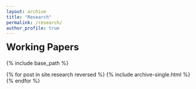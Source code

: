 ```yaml
---
layout: archive
title: "Research"
permalink: /research/
author_profile: true
---
```


<style>
.page__title {
  display: none;
}
</style>

<h2 style="font-size: 1.8em; margin-top: 0.5em; margin-bottom: 0.8em;">Working Papers</h2>

{% include base_path %}

{% for post in site.research reversed %}
  {% include archive-single.html %}
{% endfor %}
